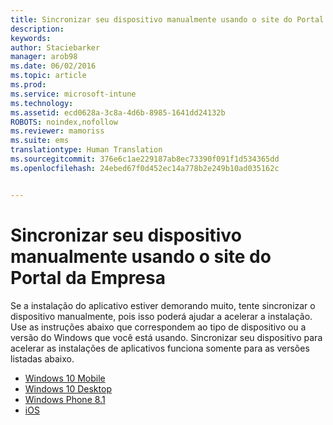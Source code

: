 ```yaml
---
title: Sincronizar seu dispositivo manualmente usando o site do Portal da Empresa | Microsoft Intune
description: 
keywords: 
author: Staciebarker
manager: arob98
ms.date: 06/02/2016
ms.topic: article
ms.prod: 
ms.service: microsoft-intune
ms.technology: 
ms.assetid: ecd0628a-3c8a-4d6b-8985-1641dd24132b
ROBOTS: noindex,nofollow
ms.reviewer: mamoriss
ms.suite: ems
translationtype: Human Translation
ms.sourcegitcommit: 376e6c1ae229187ab8ec73390f091f1d534365dd
ms.openlocfilehash: 24ebed67f0d452ec14a778b2e249b10ad035162c


---
```



# Sincronizar seu dispositivo manualmente usando o site do Portal da Empresa

Se a instalação do aplicativo estiver demorando muito, tente sincronizar o dispositivo manualmente, pois isso poderá ajudar a acelerar a instalação. Use as instruções abaixo que correspondem ao tipo de dispositivo ou a versão do Windows que você está usando. Sincronizar seu dispositivo para acelerar as instalações de aplicativos funciona somente para as versões listadas abaixo.

* [Windows 10 Mobile](sync-your-device-manually-windows.md#windows-10-mobile)
* [Windows 10 Desktop](sync-your-device-manually-windows.md#windows-10-desktop)
* [Windows Phone 8.1](sync-your-device-manually-windows.md#windows-phone-8-1)
* [iOS](sync-your-device-manually-ios.md)





<!--HONumber=Jul16_HO3-->


